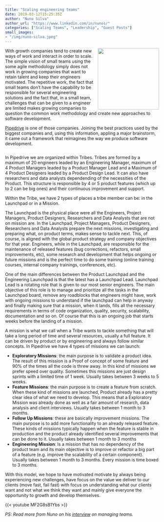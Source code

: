 ```yaml
---
title: "Scaling engineering teams"
date: 2019-03-12T15:25:35Z
author: "Nuno Silva"
author_url: "https://www.linkedin.com/in/nunos/"
categories: ["Scaling Teams", "Leadership", "Guest Posts"]
small_images:
- "/img/nuno-silva.jpeg"
---
```


<img src='/img/nuno-silva.jpeg' style='float:right; width:200px;margin-left:15px'/>

With growth companies tend to create new ways of work and interact in order to
scale. The simple vision of small teams using the some agile methodology simply
does not work in growing companies that want to retain talent and keep their
engineers motivated. The repetitive work, the fact that small teams don’t have
the capability to be responsible for several engineering solutions and the fact
that, in a small team, challenges that can be given to a engineer are limited
makes growing companies to question the common work methodology and create new
approaches to software development.

[Pipedrive](https://www.pipedrive.com/) is one of those companies. Joining the best practices used by the
biggest companies and, using this information, appling a major brainstorm, it
came out a framework that reimagines the way we produce software development.

<div style='clear:both'></div>
<!--more-->

In Pipedrive we are organized within Tribes. Tribes are formed by a maximum of
20 engineers leaded by an Engineering Manager, maximum of 4 Product Managers
leaded by a Product Manager Lead and a Maximum of 4 Product Designers leaded by
a Product Design Lead. It can also have researchers and data analysts
dependending of the necessities of the Product. This structure is responsible by
4 or 5 product features (which up to 2 can be big ones) and their continuous
improvement and support.

Within the Tribe, we have 2 types of places a tribe member can be: in the
Launchpad or in a Mission.

The Launchpad is the physical place were all the Engineers, Project Managers,
Product Designers, Researchers and Data Analysts that are not on mission are. In
the Launchpad, Project Managers, Product Designers, Researchers and Data
Analysts prepare the next missions, investigating and preparing what, on product
terms, makes sense to tackle next. This, of course, is aligned with the global
product strategy and company objectives for that year. Engineers, while in the
Launchpad, are responsible for the maintenance of released features (bug
corrections, refactors, small improvements, etc), some research and development
that helps ongoing or future missions and is the perfect time to do some
training (online training courses, internal company trainings, conferences,
etc). 

One of the main differences between the Product Launchpad and the Engineering
Launchpad is that the latest has a Launchpad Lead. Launchpad Lead is a rotating
role that is given to our most senior engineers. The main objective of this role
is to manage and prioritize all the tasks in the Launchpad board, remove any
roadblocks that engineers might have, work with ongoing missions to understand
if the launchpad can help in anyway and finally making sure that a mission, when
it lands, fills all the necessary requirements in terms of code organization,
quality, security, scalability, documentation and so on. Of course that this is
an ongoing job that starts weeks before the landing of a mission.

A mission is what we call when a Tribe wants to tackle something that will take
a long period of time and several resources, usually a full feature. It can be
driven by product or by engineering and always follow similar concepts. In
Pipedrive we have 4 types of missions we can launch:

* **Exploratory Missions**: the
main purpose is to validate a product idea. The result of this mission is a
Proof of concept of some feature and 90% of the times all the code is threw
away. In this kind of missions we prefer speed over quality. Sometimes this
missions are just design sprints with a limited time of 1 week. Usually takes
between 3 weeks to 5 weeks.
* **Feature Missions**: the main purpose is to create a
feature from scratch. When these kind of missions are launched, Product already
has a pretty clear idea of what we need to develop. This means that a
Exploratory Mission was already done as well as a fair amount of research, data
analysis and client interviews. Usually takes between 1 month to 3 months.
* **Follow Up Missions**: these are basically improvement missions. The main purpose
is to add more functionality to an already released feature. These kinds of
missions typically happen when the feature is stable in production and the
product already identified several improvements that can be done to it. Usually
takes between 1 month to 3 months
* **Engineering Mission**: Is a mission that has
no dependency of the product team and its main objective is to improve or
refactor a big part of a feature (e.g. improve the scalability of a certain
component). Usually takes between 1 month to 3 months.  Every mission is time
boxed to 3 months.

With this model, we hope to have motivated motivate by always being experiencing
new challenges, have focus on the value we deliver to our clients (move fast,
fail fast) with focus on understanding what our clients want and not what we
think they want and mainly give everyone the opportunity to growth and develop
themselves.

{{< youtube MF2G8sB1Ybs >}}

_PS: Read more from Nuno on his [interview](/post/manager-interview-nuno-silva/) on managing teams._
